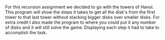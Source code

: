 For this recursion assignment we decided  to go with the towers of Hanoi. This program will show the steps it takes to get all the disk's from the first tower to that last tower without stacking bigger disks over smaller disks. For extra credit I also made the program to where you could put it any number of disks and it will still solve the game. Displaying each step it had to take to accomplish the task. 
